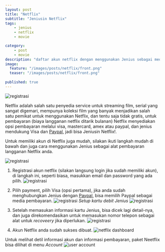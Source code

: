 ```yaml
---
layout: post
title: "Netflix"
subtitle: "Jeniusin Netflix"
tags: 
    - jenius
    - netflix
    - movie

category: 
    - post
    - movie
description: "daftar akun netflix dengan menggunakan Jenius sebagai media pembayaran, pakai Netflix Jeniusin aja!"
image:
  feature: "/images/posts/netflix/front.png"
  teaser: "/images/posts/netflix/front.png"
  
published: true
---
```


![registrasi](/images/posts/netflix/front.jpeg)

Netflix adalah salah satu penyedia service untuk streaming film, serial yang sangat digemari, mempunya koleksi film yang banyak menjadikan salah satu pemikat untuk menggunakan Netflix, dan tentu saja tidak gratis, untuk pembayaran (biaya langganan netflix ditarik bulanan) Netflix menyediakan opsi pembayaran melalui visa, mastercard, amex atau paypal, dan jenius mendukung Visa dan [Paypal](/paypal), jadi bisa Jeniusin Netflix!.

Untuk memiliki akun di Netflix juga mudah, silakan ikuti langkah mudah di bawah dan juga cara menggunakan Jenius sebagai alat pembayaran langganan Netflix anda.

![registrasi](/images/posts/netflix/front2.jpeg)

1. Registrasi akun netflix (silakan langsung login jika sudah memiliki akun), di langkah ini, seperti biasa, masukkan email dan password yang ada pilih.
![registrasi](/images/posts/netflix/reg1.jpeg)

2. Pilih payment, pilih Visa (opsi pertama), jika anda sudah menghubungkan Jenius dengan [Paypal](/paypal), bisa memilih Paypal sebagai media pembayaran.
![registrasi](/images/posts/netflix/reg2.jpeg)
*Setup kartu debit Jenius*
![registrasi](/images/posts/netflix/reg3.jpeg)

3. Setelah memasukan informasi kartu Jenius, bisa dicek lagi detail-nya, dan juga direkomendasikan untuk memasukan nomor telepon sebagai alat untuk *recoveery* jika diperlukan.
![registrasi](/images/posts/netflix/reg4.jpeg)

4. Akun Netflix anda sudah sukses dibuat.
![netflix dashboard](/images/posts/netflix/dashboard.jpeg)

Untuk melihat detil informasi akun dan informasi pembayaran, paket Neetflix bisa dilihat di menu *Account*
![user account](/images/posts/netflix/account.jpeg)